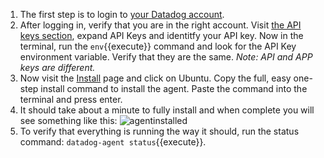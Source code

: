 1.  The first step is to login to <a href="https://app.datadoghq.com" target="_datadog">your Datadog account</a>.
2.  After logging in, verify that you are in the right account. Visit <a href="https://app.datadoghq.com/account/settings#api" target="_datadog">the API keys section</a>, expand API Keys and identitfy your API key.
Now in the terminal, run the `env`{{execute}} command and look for the API Key environment variable. Verify that they are the same.
    *Note: API and APP keys are different.*
3.  Now visit the <a href="https://app.datadoghq.com/account/settings#agent" target="_datadog">Install</a> page and click on Ubuntu. Copy the full, easy one-step install command to install the agent. Paste the command into the terminal and press enter.
4.  It should take about a minute to fully install and when complete you will see something like this:
    ![agentinstalled](/technovangelist/scenarios/newdd101-2installagent/assets/agentinstalled.png)
5.  To verify that everything is running the way it should, run the status command: `datadog-agent status`{{execute}}.
